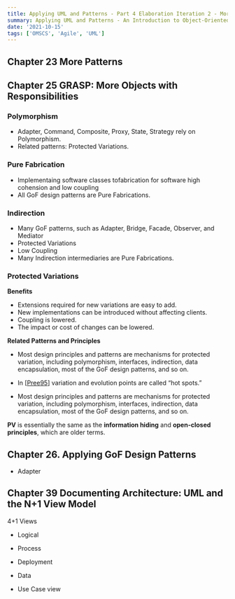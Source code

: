 ```yaml
---
title: Applying UML and Patterns - Part 4 Elaboration Iteration 2 - More patterns
summary: Applying UML and Patterns - An Introduction to Object-Oriented Analysis and Design and Iterative Development, Third Edition
date: '2021-10-15'
tags: ['OMSCS', 'Agile', 'UML']
---
```


## Chapter 23 More Patterns

## Chapter 25 GRASP: More Objects with Responsibilities

### Polymorphism

* Adapter, Command, Composite, Proxy, State, Strategy rely on Polymorphism.
* Related patterns: Protected Variations.

### Pure Fabrication

* Implementaing software classes tofabrication for software high cohension and low coupling
* All GoF design patterns are Pure Fabrications.

### Indirection

* Many GoF patterns, such as Adapter, Bridge, Facade, Observer, and Mediator
* Protected Variations
* Low Coupling
* Many Indirection intermediaries are Pure Fabrications.

### Protected Variations

**Benefits**

* Extensions required for new variations are easy to add.
* New implementations can be introduced without affecting clients.
* Coupling is lowered.
* The impact or cost of changes can be lowered.

**Related Patterns and Principles**

* Most design principles and patterns are mechanisms for protected variation, including polymorphism, interfaces, indirection, data encapsulation, most of the GoF design patterns, and so on.
* In [[Pree95](https://learning.oreilly.com/library/view/applying-uml-and/0131489062/bi01.html#biblio01entry104)] variation and evolution points are called “hot spots.”

* Most design principles and patterns are mechanisms for protected variation, including polymorphism, interfaces, indirection, data encapsulation, most of the GoF design patterns, and so on.

**PV** is essentially the same as the **information hiding** and **open-closed principles**, which are older terms.

## Chapter 26. Applying GoF Design Patterns

* Adapter

## Chapter 39 Documenting Architecture: UML and the N+1 View Model

4+1 Views

* Logical
* Process
* Deployment
* Data

* Use Case view
